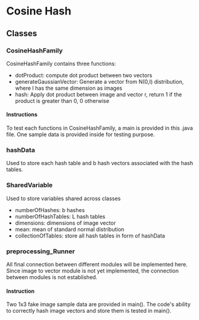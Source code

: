 # Cosine Hash
## Classes
### CosineHashFamily
CosineHashFamily contains three functions:
- dotProduct: compute dot product between two vectors
- generateGaussianVector: Generate a vector from N(0,I) distribution, where I has the same dimension as images
- hash: Apply dot product between image and vector r, return 1 if the product is greater than 0, 0 otherwise

#### Instructions
To test each functions in CosineHashFamily, a main is provided in this .java file. One sample data is provided inside
for testing purpose.
### hashData
Used to store each hash table and b hash vectors associated with the hash tables.
### SharedVariable
Used to store variables shared across classes
- numberOfHashes: b hashes
- numberOfHashTables: L hash tables
- dimensions: dimensions of image vector
- mean: mean of standard normal distribution
- collectionOfTables: store all hash tables in form of hashData
### preprocessing_Runner
All final connection between different modules will be implemented here. Since image to vector module is not
yet implemented, the connection between modules is not established.
#### Instruction
Two 1x3 fake image sample data are provided in main(). The code's ability to correctly hash image vectors and store them is tested in main().
